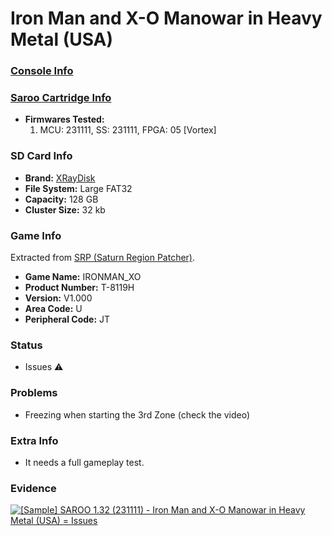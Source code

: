 # Iron Man and X-O Manowar in Heavy Metal (USA)

### [Console Info](../../../../Info/Consoles/VA13/README.md)

### [Saroo Cartridge Info](../../../../Info/Cartridges/RetroGameParadiseStore/1.32F/README.md)

- <b>Firmwares Tested:</b>
  1. MCU: 231111, SS: 231111, FPGA: 05 [Vortex]

### SD Card Info

- <b>Brand:</b> [XRayDisk](https://s.click.aliexpress.com/e/_DFQnFSH)
- <b>File System:</b> Large FAT32
- <b>Capacity:</b> 128 GB
- <b>Cluster Size:</b> 32 kb

### Game Info

Extracted from [SRP (Saturn Region Patcher)](https://segaxtreme.net/resources/saturn-region-patcher.81/download).

- <b>Game Name:</b> IRONMAN_XO
- <b>Product Number:</b> T-8119H
- <b>Version:</b> V1.000
- <b>Area Code:</b> U
- <b>Peripheral Code:</b> JT

### Status

- Issues :warning:

### Problems

- Freezing when starting the 3rd Zone (check the video)

### Extra Info

- It needs a full gameplay test.

### Evidence

[![[Sample] SAROO 1.32 (231111) - Iron Man and X-O Manowar in Heavy Metal (USA) = Issues](https://img.youtube.com/vi/UYddqwXNSHg/0.jpg)](https://www.youtube.com/watch?v=UYddqwXNSHg)

